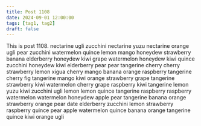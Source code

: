 ```yaml
---
title: Post 1108
date: 2024-09-01 12:00:00
tags: [tag1, tag2]
draft: false
---
```

This is post 1108.
nectarine
ugli
zucchini
nectarine
yuzu
nectarine
orange
ugli
pear
zucchini
watermelon
quince
lemon
mango
honeydew
strawberry
banana
elderberry
honeydew
kiwi
grape
watermelon
honeydew
kiwi
quince
zucchini
honeydew
kiwi
elderberry
pear
pear
tangerine
cherry
cherry
strawberry
lemon
xigua
cherry
mango
banana
orange
raspberry
tangerine
cherry
fig
tangerine
mango
kiwi
orange
strawberry
grape
tangerine
strawberry
kiwi
watermelon
cherry
grape
raspberry
kiwi
tangerine
lemon
yuzu
kiwi
zucchini
ugli
lemon
lemon
quince
tangerine
raspberry
raspberry
watermelon
watermelon
honeydew
apple
pear
tangerine
banana
orange
strawberry
orange
pear
date
elderberry
zucchini
lemon
strawberry
raspberry
quince
pear
apple
watermelon
quince
banana
orange
tangerine
quince
kiwi
orange
ugli
